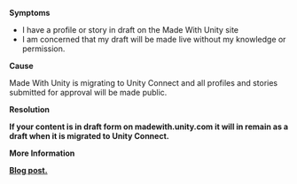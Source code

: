 
        

**Symptoms** 

*   I have a profile or story in draft on the Made With Unity site
*   I am concerned that my draft will be made live without my knowledge or permission.

**Cause** 

Made With Unity is migrating to Unity Connect and all profiles and stories submitted for approval will be made public.  

**Resolution** 

**If your content is in draft form on madewith.unity.com it will in remain as a draft when it is migrated to Unity Connect.** 

**More Information** 

[**Blog post.** ](https://blogs.unity3d.com/2017/08/08/madewith-unity-com-profile-and-story-creation-is-moving-to-unity-connect/)

      